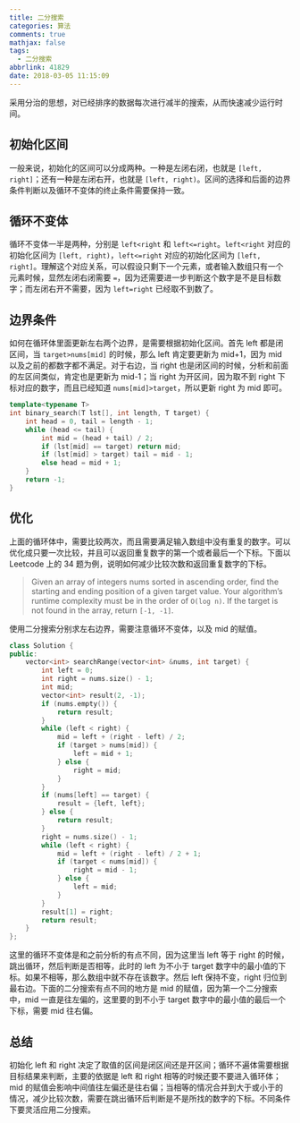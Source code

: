 ```yaml
---
title: 二分搜索
categories: 算法
comments: true
mathjax: false
tags:
  - 二分搜索
abbrlink: 41829
date: 2018-03-05 11:15:09
---
```


采用分治的思想，对已经排序的数据每次进行减半的搜索，从而快速减少运行时间。

<!--more-->

## 初始化区间

一般来说，初始化的区间可以分成两种。一种是左闭右闭，也就是 `[left, right]`；还有一种是左闭右开，也就是 `[left, right)`。区间的选择和后面的边界条件判断以及循环不变体的终止条件需要保持一致。

## 循环不变体

循环不变体一半是两种，分别是 `left<right` 和 `left<=right`。`left<right` 对应的初始化区间为 `[left, right)`，`left<=right` 对应的初始化区间为 `[left, right]`。理解这个对应关系，可以假设只剩下一个元素，或者输入数组只有一个元素时候，显然左闭右闭需要 `=`，因为还需要进一步判断这个数字是不是目标数字；而左闭右开不需要，因为 `left=right` 已经取不到数了。

## 边界条件

如何在循环体里面更新左右两个边界，是需要根据初始化区间。首先 left 都是闭区间，当 `target>nums[mid]` 的时候，那么 left 肯定要更新为 mid+1，因为 mid 以及之前的都数字都不满足。对于右边，当 right 也是闭区间的时候，分析和前面的左区间类似，肯定也是更新为 mid-1；当 right 为开区间，因为取不到 right 下标对应的数字，而且已经知道 `nums[mid]>target`，所以更新 right 为 mid 即可。

```cpp
template<typename T>
int binary_search(T lst[], int length, T target) {
    int head = 0, tail = length - 1;
    while (head <= tail) {
        int mid = (head + tail) / 2;
        if (lst[mid] == target) return mid;
        if (lst[mid] > target) tail = mid - 1;
        else head = mid + 1;
    }
    return -1;
}
```

## 优化

上面的循环体中，需要比较两次，而且需要满足输入数组中没有重复的数字。可以优化成只要一次比较，并且可以返回重复数字的第一个或者最后一个下标。下面以 Leetcode 上的 34 题为例，说明如何减少比较次数和返回重复数字的下标。

>Given an array of integers nums sorted in ascending order, find the starting and ending position of a given target value. Your algorithm’s runtime complexity must be in the order of `O(log n)`. If the target is not found in the array, return `[-1, -1]`.

使用二分搜索分别求左右边界，需要注意循环不变体，以及 mid 的赋值。

```cpp
class Solution {
public:
    vector<int> searchRange(vector<int> &nums, int target) {
        int left = 0;
        int right = nums.size() - 1;
        int mid;
        vector<int> result(2, -1);
        if (nums.empty()) {
            return result;
        }
        while (left < right) {
            mid = left + (right - left) / 2;
            if (target > nums[mid]) {
                left = mid + 1;
            } else {
                right = mid;
            }
        }
        if (nums[left] == target) {
            result = {left, left};
        } else {
            return result;
        }
        right = nums.size() - 1;
        while (left < right) {
            mid = left + (right - left) / 2 + 1;
            if (target < nums[mid]) {
                right = mid - 1;
            } else {
                left = mid;
            }
        }
        result[1] = right;
        return result;
    }
};
```

这里的循环不变体是和之前分析的有点不同，因为这里当 left 等于 right 的时候，跳出循环，然后判断是否相等，此时的 left 为不小于 target 数字中的最小值的下标。如果不相等，那么数组中就不存在该数字。然后 left 保持不变，right 归位到最右边。下面的二分搜索有点不同的地方是 mid 的赋值，因为第一个二分搜索中，mid 一直是往左偏的，这里要的到不小于 target 数字中的最小值的最后一个下标，需要 mid 往右偏。

## 总结

初始化 left 和 right 决定了取值的区间是闭区间还是开区间；循环不遍体需要根据目标结果来判断，主要的依据是 left 和 right 相等的时候还要不要进入循环体；mid 的赋值会影响中间值往左偏还是往右偏；当相等的情况合并到大于或小于的情况，减少比较次数，需要在跳出循环后判断是不是所找的数字的下标。不同条件下要灵活应用二分搜索。

